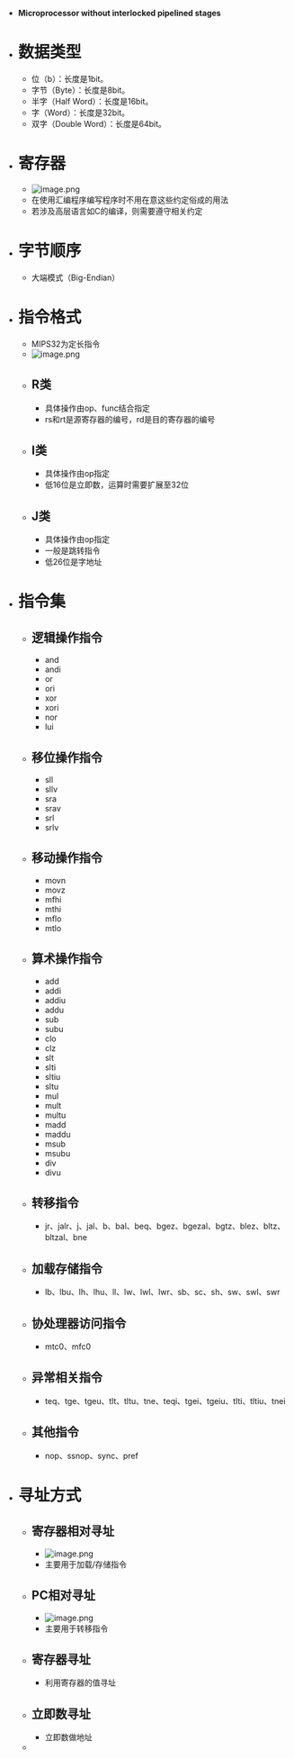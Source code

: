- **Microprocessor without interlocked pipelined stages**
- # 数据类型
	- 位（b）：长度是1bit。
	- 字节（Byte）：长度是8bit。
	- 半字（Half Word）：长度是16bit。
	- 字（Word）：长度是32bit。
	- 双字（Double Word）：长度是64bit。
- # 寄存器
	- ![image.png](../assets/image_1656040859503_0.png)
	- 在使用汇编程序编写程序时不用在意这些约定俗成的用法
	- 若涉及高层语言如C的编译，则需要遵守相关约定
- # 字节顺序
	- 大端模式（Big-Endian）
- # 指令格式
	- MIPS32为定长指令
	- ![image.png](../assets/image_1656046463450_0.png)
	- ## R类
		- 具体操作由op、func结合指定
		- rs和rt是源寄存器的编号，rd是目的寄存器的编号
	- ## I类
		- 具体操作由op指定
		- 低16位是立即数，运算时需要扩展至32位
	- ## J类
		- 具体操作由op指定
		- 一般是跳转指令
		- 低26位是字地址
- # 指令集
	- ## 逻辑操作指令
		- and
		- andi
		- or
		- ori
		- xor
		- xori
		- nor
		- lui
	- ## 移位操作指令
		- sll
		- sllv
		- sra
		- srav
		- srl
		- srlv
	- ## 移动操作指令
		- movn
		- movz
		- mfhi
		- mthi
		- mflo
		- mtlo
	- ## 算术操作指令
		- add
		- addi
		- addiu
		- addu
		- sub
		- subu
		- clo
		- clz
		- slt
		- slti
		- sltiu
		- sltu
		- mul
		- mult
		- multu
		- madd
		- maddu
		- msub
		- msubu
		- div
		- divu
	- ## 转移指令
		- jr、jalr、j、jal、b、bal、beq、bgez、bgezal、bgtz、blez、bltz、bltzal、bne
	- ## 加载存储指令
		- lb、lbu、lh、lhu、ll、lw、lwl、lwr、sb、sc、sh、sw、swl、swr
	- ## 协处理器访问指令
		- mtc0、mfc0
	- ## 异常相关指令
		- teq、tge、tgeu、tlt、tltu、tne、teqi、tgei、tgeiu、tlti、tltiu、tnei
	- ## 其他指令
		- nop、ssnop、sync、pref
- # 寻址方式
	- ## 寄存器相对寻址
		- ![image.png](../assets/image_1656047116139_0.png)
		- 主要用于加载/存储指令
	- ## PC相对寻址
		- ![image.png](../assets/image_1656047359724_0.png)
		- 主要用于转移指令
	- ## 寄存器寻址
		- 利用寄存器的值寻址
	- ## 立即数寻址
		- 立即数做地址
	-
